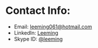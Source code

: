 # Contact Info:

- Email: leeming061@hotmail.com
- LinkedIn: [Leeming](https://www.linkedin.com/in/lee-ming-441091183/)
- Skype ID: [@leeming](leeming0619)